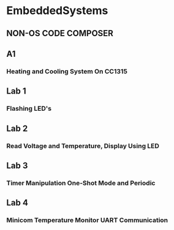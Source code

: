 # EmbeddedSystems

## NON-OS CODE COMPOSER

## A1
### Heating and Cooling System On CC1315

## Lab 1
### Flashing LED's

## Lab 2
### Read Voltage and Temperature, Display Using LED

## Lab 3
### Timer Manipulation One-Shot Mode and Periodic

## Lab 4
### Minicom Temperature Monitor UART Communication
